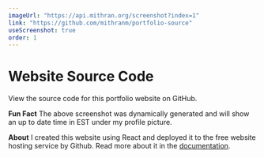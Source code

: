 ```yaml
---
imageUrl: "https://api.mithran.org/screenshot?index=1"
link: "https://github.com/mithranm/portfolio-source"
useScreenshot: true
order: 1
---
```

# Website Source Code
View the source code for this portfolio website on GitHub.

**Fun Fact**
The above screenshot was dynamically generated and will show an up to date time in EST under my profile picture.

**About**
I created this website using React and deployed it to the free website hosting service by Github. Read more about it in the [documentation](https://mithranm.github.io/#/documentation).
